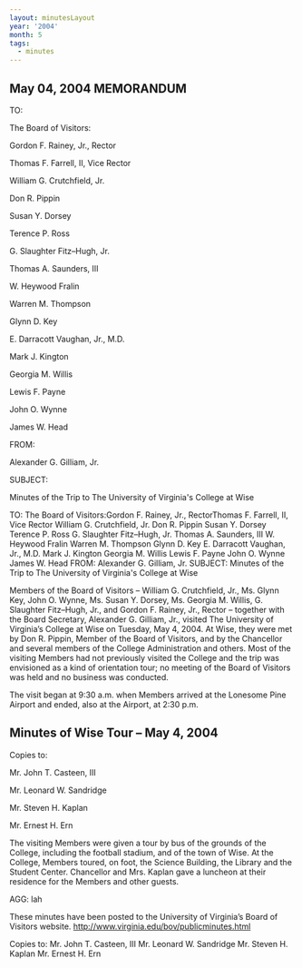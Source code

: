 ```yaml
---
layout: minutesLayout
year: '2004'
month: 5
tags:
  - minutes
---
```

May 04, 2004 MEMORANDUM
-----------------------

TO:

The Board of Visitors:

Gordon F. Rainey, Jr., Rector

Thomas F. Farrell, II, Vice Rector

William G. Crutchfield, Jr.

Don R. Pippin

Susan Y. Dorsey

Terence P. Ross

G. Slaughter Fitz–Hugh, Jr.

Thomas A. Saunders, III

W. Heywood Fralin

Warren M. Thompson

Glynn D. Key

E. Darracott Vaughan, Jr., M.D.

Mark J. Kington

Georgia M. Willis

Lewis F. Payne

John O. Wynne

James W. Head

FROM:

Alexander G. Gilliam, Jr.

SUBJECT:

Minutes of the Trip to The University of Virginia's College at Wise

TO: The Board of Visitors:Gordon F. Rainey, Jr., RectorThomas F. Farrell, II, Vice Rector William G. Crutchfield, Jr. Don R. Pippin Susan Y. Dorsey Terence P. Ross G. Slaughter Fitz–Hugh, Jr. Thomas A. Saunders, III W. Heywood Fralin Warren M. Thompson Glynn D. Key E. Darracott Vaughan, Jr., M.D. Mark J. Kington Georgia M. Willis Lewis F. Payne John O. Wynne James W. Head FROM: Alexander G. Gilliam, Jr. SUBJECT: Minutes of the Trip to The University of Virginia's College at Wise

Members of the Board of Visitors – William G. Crutchfield, Jr., Ms. Glynn Key, John O. Wynne, Ms. Susan Y. Dorsey, Ms. Georgia M. Willis, G. Slaughter Fitz–Hugh, Jr., and Gordon F. Rainey, Jr., Rector – together with the Board Secretary, Alexander G. Gilliam, Jr., visited The University of Virginia’s College at Wise on Tuesday, May 4, 2004. At Wise, they were met by Don R. Pippin, Member of the Board of Visitors, and by the Chancellor and several members of the College Administration and others. Most of the visiting Members had not previously visited the College and the trip was envisioned as a kind of orientation tour; no meeting of the Board of Visitors was held and no business was conducted.

The visit began at 9:30 a.m. when Members arrived at the Lonesome Pine Airport and ended, also at the Airport, at 2:30 p.m.

Minutes of Wise Tour – May 4, 2004
----------------------------------

Copies to:

Mr. John T. Casteen, III

Mr. Leonard W. Sandridge

Mr. Steven H. Kaplan

Mr. Ernest H. Ern

The visiting Members were given a tour by bus of the grounds of the College, including the football stadium, and of the town of Wise. At the College, Members toured, on foot, the Science Building, the Library and the Student Center. Chancellor and Mrs. Kaplan gave a luncheon at their residence for the Members and other guests.

AGG: lah

These minutes have been posted to the University of Virginia’s Board of Visitors website. http://www.virginia.edu/bov/publicminutes.html

Copies to: Mr. John T. Casteen, III Mr. Leonard W. Sandridge Mr. Steven H. Kaplan Mr. Ernest H. Ern
